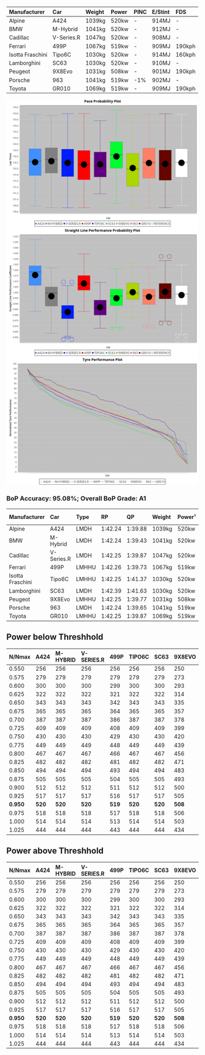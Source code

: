 | Manufacturer     | Car        | Weight | Power | PINC    | E/Stint | FDS     |
|:-|:-|:-|:-|:-|:-|:-|
| Alpine           | A424       | 1039kg | 520kw |    -    | 914MJ   |    -    |
| BMW              | M-Hybrid   | 1041kg | 520kw |    -    | 912MJ   |    -    |
| Cadillac         | V-Series.R | 1047kg | 520kw |    -    | 908MJ   |    -    |
| Ferrari          | 499P       | 1067kg | 519kw |    -    | 909MJ   | 190kph  |
| Isotta Fraschini | Tipo6C     | 1030kg | 520kw |    -    | 914MJ   | 160kph  |
| Lamborghini      | SC63       | 1030kg | 520kw |    -    | 910MJ   |    -    |
| Peugeot          | 9X8Evo     | 1031kg | 508kw |    -    | 901MJ   | 190kph  |
| Porsche          | 963        | 1041kg | 519kw | -1%     | 902MJ   |    -    |
| Toyota           | GR010      | 1069kg | 519kw |    -    | 909MJ   | 190kph  |

![PACECHART](./IMG/AUTO.png)
![STRAIGHTLINEPERFORMANCECHART](./IMG/AUTO_sp.png)
![TYREPERFORMANCECHART](./IMG/AUTO_tw.png)

### BoP Accuracy: 95.08%; Overall BoP Grade: A1
| Manufacturer     | Car        | Type  | RP      | QP      | Weight | Power¹ | Threshhold | PINC    | Power² | E/Stint | AVG Vmax  | FDS     | RDLC | L/Stint | BOP-Grade | Model Accuracy | Model Points | Match%  | SimDiff |
|:-|:-|:-|:-|:-|:-|:-|:-|:-|:-|:-|:-|:-|:-|:-|:-|:-|:-|:-|:-|
| Alpine           | A424       | LMDH  | 1:42.24 | 1:39.88 | 1039kg | 520kw  | 0.0kph     |    -    | 520kw  |  914MJ  | 301.74kph |    -    | 1.01 | 33      | ~A1       | 86.43%         | 618          | 98.44%  | ±0.14s  |
| BMW              | M-Hybrid   | LMDH  | 1:42.24 | 1:39.43 | 1041kg | 520kw  | 210.0kph   |    -    | 520kw  |  912MJ  | 298.76kph |    -    | 1.01 | 33      | +A2       | 93.77%         | 1672         | 92.68%  | ±0.08s  |
| Cadillac         | V-Series.R | LMDH  | 1:42.25 | 1:39.87 | 1047kg | 520kw  | 210.0kph   |    -    | 520kw  |  908MJ  | 295.21kph |    -    | 1.01 | 33      | ~A1       | 83.12%         | 1921         | 100.00% | ±0.22s  |
| Ferrari          | 499P       | LMHHU | 1:42.26 | 1:39.73 | 1067kg | 519kw  | 210.0kph   |    -    | 519kw  |  909MJ  | 298.82kph | 190kph  | 1.02 | 33      | ~A1       | 69.49%         | 1950         | 100.00% | ±0.01s  |
| Isotta Fraschini | Tipo6C     | LMHHU | 1:42.25 | 1:41.37 | 1030kg | 520kw  | 0.0kph     |    -    | 520kw  |  914MJ  | 297.91kph | 160kph  | 1.08 | 33      | +C1       | 73.56%         | 64           | 75.40%  | ±0.16s  |
| Lamborghini      | SC63       | LMDH  | 1:42.39 | 1:41.63 | 1030kg | 520kw  | 0.0kph     |    -    | 520kw  |  910MJ  | 298.93kph |    -    | 1.06 | 33      | +B1       | 95.82%         | 459          | 89.20%  | ±0.13s  |
| Peugeot          | 9X8Evo     | LMHHU | 1:42.25 | 1:39.77 | 1031kg | 508kw  | 210.0kph   |    -    | 508kw  |  901MJ  | 298.60kph | 190kph  | 1.02 | 33      | ~A1       | 66.97%         | 221          | 100.00% | #       |
| Porsche          | 963        | LMDH  | 1:42.24 | 1:39.65 | 1041kg | 519kw  | 210.0kph   | -1%     | 514kw  |  902MJ  | 297.90kph |    -    | 1.01 | 33      | ~A1       | 81.02%         | 5243         | 100.00% | ±0.18s  |
| Toyota           | GR010      | LMHHU | 1:42.25 | 1:39.87 | 1069kg | 519kw  | 210.0kph   |    -    | 519kw  |  909MJ  | 297.38kph | 190kph  | 1.02 | 33      | ~A1       | 73.70%         | 2701         | 100.00% | ±0.23s  |

## Power below Threshhold
| N/Nmax    | A424    | M-HYBRID | V-SERIES.R | 499P    | TIPO6C  | SC63    | 9X8EVO  | 963     | GR010   |
|:-|:-|:-|:-|:-|:-|:-|:-|:-|:-|
|  0.550    |  256    |  256     |  256       |  256    |  256    |  256    |  250    |  256    |  256    |
|  0.575    |  279    |  279     |  279       |  279    |  279    |  279    |  273    |  279    |  279    |
|  0.600    |  300    |  300     |  300       |  299    |  300    |  300    |  293    |  299    |  299    |
|  0.625    |  322    |  322     |  322       |  321    |  322    |  322    |  314    |  321    |  321    |
|  0.650    |  343    |  343     |  343       |  342    |  343    |  343    |  335    |  342    |  342    |
|  0.675    |  365    |  365     |  365       |  364    |  365    |  365    |  357    |  364    |  364    |
|  0.700    |  387    |  387     |  387       |  386    |  387    |  387    |  378    |  386    |  386    |
|  0.725    |  409    |  409     |  409       |  408    |  409    |  409    |  399    |  408    |  408    |
|  0.750    |  430    |  430     |  430       |  429    |  430    |  430    |  420    |  429    |  429    |
|  0.775    |  449    |  449     |  449       |  448    |  449    |  449    |  439    |  448    |  448    |
|  0.800    |  467    |  467     |  467       |  466    |  467    |  467    |  456    |  466    |  466    |
|  0.825    |  482    |  482     |  482       |  481    |  482    |  482    |  471    |  481    |  481    |
|  0.850    |  494    |  494     |  494       |  493    |  494    |  494    |  483    |  493    |  493    |
|  0.875    |  505    |  505     |  505       |  504    |  505    |  505    |  493    |  504    |  504    |
|  0.900    |  512    |  512     |  512       |  511    |  512    |  512    |  500    |  511    |  511    |
|  0.925    |  517    |  517     |  517       |  516    |  517    |  517    |  505    |  516    |  516    |
| **0.950** | **520** | **520**  | **520**    | **519** | **520** | **520** | **508** | **519** | **519** |
|  0.975    |  518    |  518     |  518       |  517    |  518    |  518    |  506    |  517    |  517    |
|  1.000    |  514    |  514     |  514       |  513    |  514    |  514    |  503    |  513    |  513    |
|  1.025    |  444    |  444     |  444       |  443    |  444    |  444    |  434    |  443    |  443    |

## Power above Threshhold
| N/Nmax    | A424    | M-HYBRID | V-SERIES.R | 499P    | TIPO6C  | SC63    | 9X8EVO  | 963     | GR010   |
|:-|:-|:-|:-|:-|:-|:-|:-|:-|:-|
|  0.550    |  256    |  256     |  256       |  256    |  256    |  256    |  250    |  253    |  256    |
|  0.575    |  279    |  279     |  279       |  279    |  279    |  279    |  273    |  276    |  279    |
|  0.600    |  300    |  300     |  300       |  299    |  300    |  300    |  293    |  297    |  299    |
|  0.625    |  322    |  322     |  322       |  321    |  322    |  322    |  314    |  318    |  321    |
|  0.650    |  343    |  343     |  343       |  342    |  343    |  343    |  335    |  339    |  342    |
|  0.675    |  365    |  365     |  365       |  364    |  365    |  365    |  357    |  361    |  364    |
|  0.700    |  387    |  387     |  387       |  386    |  387    |  387    |  378    |  383    |  386    |
|  0.725    |  409    |  409     |  409       |  408    |  409    |  409    |  399    |  404    |  408    |
|  0.750    |  430    |  430     |  430       |  429    |  430    |  430    |  420    |  425    |  429    |
|  0.775    |  449    |  449     |  449       |  448    |  449    |  449    |  439    |  444    |  448    |
|  0.800    |  467    |  467     |  467       |  466    |  467    |  467    |  456    |  462    |  466    |
|  0.825    |  482    |  482     |  482       |  481    |  482    |  482    |  471    |  477    |  481    |
|  0.850    |  494    |  494     |  494       |  493    |  494    |  494    |  483    |  488    |  493    |
|  0.875    |  505    |  505     |  505       |  504    |  505    |  505    |  493    |  499    |  504    |
|  0.900    |  512    |  512     |  512       |  511    |  512    |  512    |  500    |  506    |  511    |
|  0.925    |  517    |  517     |  517       |  516    |  517    |  517    |  505    |  511    |  516    |
| **0.950** | **520** | **520**  | **520**    | **519** | **520** | **520** | **508** | **514** | **519** |
|  0.975    |  518    |  518     |  518       |  517    |  518    |  518    |  506    |  512    |  517    |
|  1.000    |  514    |  514     |  514       |  513    |  514    |  514    |  503    |  508    |  513    |
|  1.025    |  444    |  444     |  444       |  443    |  444    |  444    |  434    |  439    |  443    |
